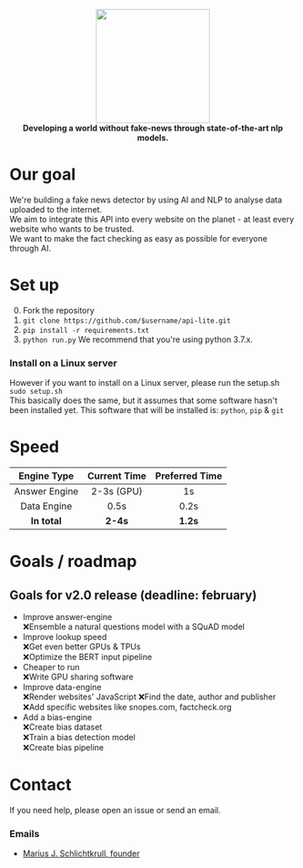 <p align="center">
  <a href="https://sorcely.tech">
    <img src="https://github.com/sorcely/api-lite/blob/master/.github/logo-lg.png" height="200">  
  </a>
  <br><b>Developing a world without fake-news through state-of-the-art nlp models.</b>
</p>

# Our goal
We're building a fake news detector by using AI and NLP to analyse data uploaded to the internet.  
We aim to integrate this API into every website on the planet - at least every website who wants to be trusted.  
We want to make the fact checking as easy as possible for everyone through AI. 

# Set up
0. Fork the repository
1. ```git clone https://github.com/$username/api-lite.git```
2. ```pip install -r requirements.txt```
3. ```python run.py```
We recommend that you're using python 3.7.x.

### Install on a Linux server
However if you want to install on a Linux server, please run the setup.sh  
```sudo setup.sh```  
This basically does the same, but it assumes that some software hasn't been installed yet. This software that will be installed is: ```python```, ```pip``` & ```git```

# Speed
| Engine Type   | Current Time | Preferred Time |
| :---:         | :---:        | :---:          |
| Answer Engine | 2-3s (GPU)   | 1s             |
| Data Engine   | 0.5s         | 0.2s           |
| **In total**  | **2-4s**     | **1.2s**       |

# Goals / roadmap
## Goals for v2.0 release (deadline: february)
* Improve answer-engine  
  ❌Ensemble a natural questions model with a SQuAD model  
* Improve lookup speed  
  ❌Get even better GPUs & TPUs  
  ❌Optimize the BERT input pipeline  
* Cheaper to run  
  ❌Write GPU sharing software  
* Improve data-engine  
  ❌Render websites' JavaScript 
  ❌Find the date, author and publisher  
  ❌Add specific websites like snopes.com, factcheck.org  
* Add a bias-engine  
  ❌Create bias dataset  
  ❌Train a bias detection model  
  ❌Create bias pipeline  

# Contact
If you need help, please open an issue or send an email.

### Emails 
* [Marius J. Schlichtkrull, founder](mailto:marius.schlichtkrull@gmail.com)
